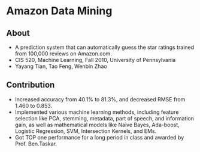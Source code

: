 Amazon Data Mining
==========================

## About
* A prediction system that can automatically guess the star ratings trained from 100,000 reviews on Amazon.com.
* CIS 520, Machine Learning, Fall 2010, University of Pennsylvania
* Yayang Tian, Tao Feng, Wenbin Zhao

## Contribution
* Increased accuracy from 40.1% to 81.3%, and decreased RMSE from 1.460 to 0.853.
* Implemented various machine learning methods, including feature selection like PCA, stemming, metadata, part of speech, and information gain, as well as 
mathematical models like Naive Bayes, Ada-boost, Logistic Regression, SVM, Intersection Kernels, and EMs. 
* Got TOP one performance for a long period in class and awarded by Prof. Ben.Taskar.
